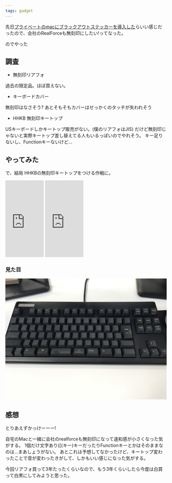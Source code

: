```yaml
---
tags: gadget
---
```



先日[プライベートのmacにブラックアウトステッカーを導入した](https://taross-f.github.io/%E3%83%96%E3%83%A9%E3%83%83%E3%82%AF%E3%82%A2%E3%82%A6%E3%83%88%E3%82%B9%E3%83%86%E3%83%83%E3%82%AB%E3%83%BC%E3%81%BD%E3%81%A1%E3%81%A3%E3%81%9F/)らいい感じだったので、会社のRealForceも無刻印にしたい!ってなった。

のでやった



## 調査

* 無刻印リアフォ

過去の限定品。ほぼ買えない。

* キーボードカバー

無刻印はなさそう? あとそもそもカバーはせっかくのタッチが失われそう

* HHKB 無刻印キートップ

USキーボードしかキートップ販売がない。(僕のリアフォはJIS)
だけど無刻印じゃないと実際キートップ差し替えてる人もいるっぽいのでやれそう。
キー足りないし、Functionキーないけど…

## やってみた

で、結局 HHKBの無刻印キートップをつける作戦に。

<iframe style="width:120px;height:240px;" marginwidth="0" marginheight="0" scrolling="no" frameborder="0" src="https://rcm-fe.amazon-adsystem.com/e/cm?ref=qf_sp_asin_til&t=tarossf-22&m=amazon&o=9&p=8&l=as1&IS2=1&detail=1&asins=B00FQ5JPTQ&linkId=97759ccac0beedc453a8f4ec83a3ec4f&bc1=000000&lt1=_blank&fc1=333333&lc1=0066c0&bg1=ffffff&f=ifr">
    </iframe>
<iframe style="width:120px;height:240px;" marginwidth="0" marginheight="0" scrolling="no" frameborder="0" src="https://rcm-fe.amazon-adsystem.com/e/cm?ref=qf_sp_asin_til&t=tarossf-22&m=amazon&o=9&p=8&l=as1&IS2=1&detail=1&asins=B000EQHU6M&linkId=fa17cc6071d46d95a08501fc4f9824db&bc1=000000&lt1=_blank&fc1=333333&lc1=0066c0&bg1=ffffff&f=ifr">
    </iframe>

### 見た目


![無刻印Realforce](https://raw.githubusercontent.com/taross-f/taross-f.github.io/master/images/IMG_4450.JPG "無刻印Realforce")


## 感想

とりあえずかっけーーー!

自宅のMacと一緒に会社のrealforceも無刻印になって違和感が小さくなった気がする。
1個だけ文字あり(\[{キー)キーだったりFunctionキーとかはそのままなのは…まあしょうがない。
あとこれは予想してなかったけど、キートップ変わったことで音が変わったきがして、しかもいい感じになった気がする。

今回リアフォ買って3年たったくらいなので、もう3年くらいしたら今度は白買って白黒にしてみようと思った。







